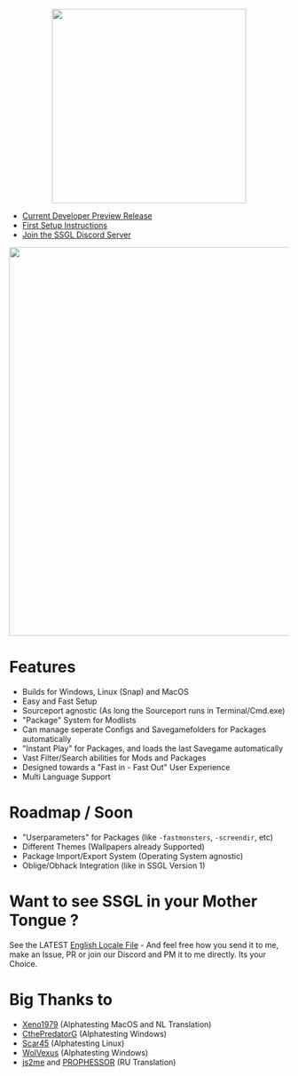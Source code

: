 <p align="center"><img src="https://github.com/FreaKzero/ssgl-doom-launcher/blob/latest/readmelogo.png" width="350"></p>

- [Current Developer Preview Release](https://github.com/FreaKzero/ssgl-doom-launcher/releases/tag/v2.0.0-devpreview.14)
- [First Setup Instructions](https://github.com/FreaKzero/ssgl-doom-launcher/wiki/SSGL---First-Setup)
- [Join the SSGL Discord Server](https://discord.gg/MsjZhHF)

<p align="center"><img src="https://github.com/FreaKzero/ssgl-doom-launcher/blob/latest/readmedemo.gif" width="700"></p>

# Features

- Builds for Windows, Linux (Snap) and MacOS
- Easy and Fast Setup
- Sourceport agnostic (As long the Sourceport runs in Terminal/Cmd.exe)
- "Package" System for Modlists
- Can manage seperate Configs and Savegamefolders for Packages automatically
- "Instant Play" for Packages, and loads the last Savegame automatically
- Vast Filter/Search abilities for Mods and Packages
- Designed towards a "Fast in - Fast Out" User Experience
- Multi Language Support

# Roadmap / Soon
- "Userparameters" for Packages (like `-fastmonsters`, `-screendir`, etc)
- Different Themes (Wallpapers already Supported)
- Package Import/Export System (Operating System agnostic)
- Oblige/Obhack Integration (like in SSGL Version 1)

# Want to see SSGL in your Mother Tongue ?
See the LATEST [English Locale File](https://github.com/FreaKzero/ssgl-doom-launcher/blob/latest/app/client/locales/en.js) - And feel free how you send it to me, make an Issue, PR or join our Discord and PM it to me directly. Its your Choice.

# Big Thanks to
- [Xeno1979](https://github.com/Xeno1979) (Alphatesting MacOS and NL Translation)
- [CthePredatorG](https://github.com/CthePredatorG) (Alphatesting Windows)
- [Scar45](https://github.com/scar45) (Alphatesting Linux)
- [WolVexus](https://www.youtube.com/channel/UCC6ixAIHqKkSh3lv2tM5wwQ) (Alphatesting Windows)
- [js2me](https://github.com/js2me) and [PROPHESSOR](https://github.com/PROPHESSOR) (RU Translation)
